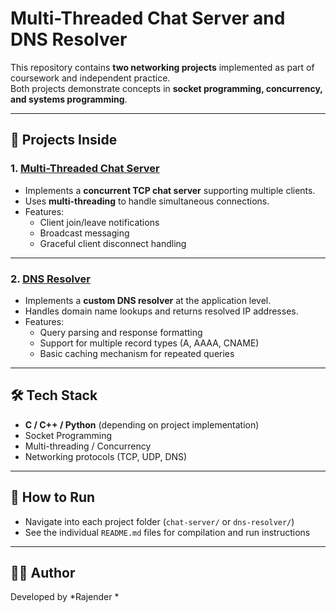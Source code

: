 # Multi-Threaded Chat Server and DNS Resolver

This repository contains **two networking projects** implemented as part of coursework and independent practice.  
Both projects demonstrate concepts in **socket programming, concurrency, and systems programming**.

---

## 📂 Projects Inside

### 1. [Multi-Threaded Chat Server](./chat-server)
- Implements a **concurrent TCP chat server** supporting multiple clients.  
- Uses **multi-threading** to handle simultaneous connections.  
- Features:
  - Client join/leave notifications  
  - Broadcast messaging  
  - Graceful client disconnect handling  

---

### 2. [DNS Resolver](./dns-resolver)
- Implements a **custom DNS resolver** at the application level.  
- Handles domain name lookups and returns resolved IP addresses.  
- Features:
  - Query parsing and response formatting  
  - Support for multiple record types (A, AAAA, CNAME)  
  - Basic caching mechanism for repeated queries  

---

## 🛠️ Tech Stack
- **C / C++ / Python** (depending on project implementation)  
- Socket Programming  
- Multi-threading / Concurrency  
- Networking protocols (TCP, UDP, DNS)  

---

## 🔗 How to Run
- Navigate into each project folder (`chat-server/` or `dns-resolver/`)  
- See the individual `README.md` files for compilation and run instructions  

---

## 👨‍💻 Author
Developed by *Rajender *  
